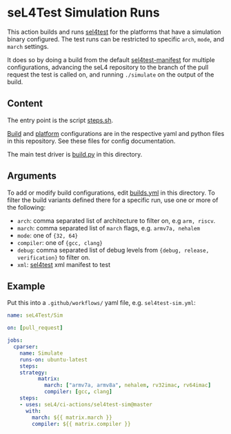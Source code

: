 <!--
     Copyright 2021, Proofcraft Pty Ltd

     SPDX-License-Identifier: CC-BY-SA-4.0
-->

# seL4Test Simulation Runs

This action builds and runs [sel4test] for the platforms that have a simulation
binary configured. The test runs can be restricted to specific `arch`, `mode`,
and `march` settings.

It does so by doing a build from the default [sel4test-manifest] for multiple
configurations, advancing the seL4 repository to the branch of the pull request
the test is called on, and running `./simulate` on the output of the build.

[sel4test]: https://github.com/seL4/sel4test
[sel4test-manifest]: https://github.com/seL4/sel4test-manifest

## Content

The entry point is the script [steps.sh].

[Build] and [platform] configurations are in the respective yaml and python
files in this repository. See these files for config documentation.

The main test driver is [build.py] in this directory.

[steps.sh]: ./steps.sh
[build.py]: ./build.py
[platform]: ../seL4-platforms/platforms.yml
[Build]: builds.yml

## Arguments

To add or modify build configurations, edit [builds.yml][Build] in this
directory. To filter the build variants defined there for a specific run,
use one or more of the following:

- `arch`: comma separated list of architecture to filter on, e.g `arm, riscv`.
- `march`: comma separated list of `march` flags, e.g. `armv7a, nehalem`
- `mode`: one of `{32, 64}`
- `compiler`: one of `{gcc, clang}`
- `debug`: comma separated list of debug levels from `{debug, release,
  verification}`  to filter on.
- `xml`: [sel4test][sel4test-manifest] xml manifest to test

## Example

Put this into a `.github/workflows/` yaml file, e.g. `sel4test-sim.yml`:

```yaml
name: seL4Test/Sim

on: [pull_request]

jobs:
  cparser:
    name: Simulate
    runs-on: ubuntu-latest
    steps:
    strategy:
          matrix:
            march: ["armv7a, armv8a", nehalem, rv32imac, rv64imac]
            compiler: [gcc, clang]
    steps:
    - uses: seL4/ci-actions/sel4test-sim@master
      with:
        march: ${{ matrix.march }}
        compiler: ${{ matrix.compiler }}
```
